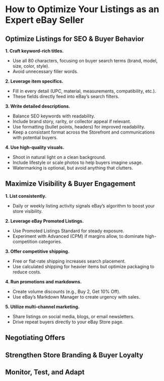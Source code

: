# How to Optimize Your Listings as an Expert eBay Seller

## Optimize Listings for SEO & Buyer Behavior

**1. Craft keyword-rich titles.**
  - Use all 80 characters, focusing on buyer search terms (brand, model, size, color, style).
  - Avoid unnecessary filler words.

**2. Leverage item specifics.**
  - Fill in every detail (UPC, material, measurements, compatibility, etc.).
  - These fields directly feed into eBay’s search filters.

**3. Write detailed descriptions.**
  - Balance SEO keywords with readability.
  - Include brand story, rarity, or collector appeal if relevant.
  - Use formatting (bullet points, headers) for improved readability.
  - Keep a consistant format across the Storefront and communications with potential buyers.

**4. Use high-quality visuals.**
  - Shoot in natural light on a clean background.
  - Include lifestyle or scale photos to help buyers imagine usage.
  - Watermarking is optional, but avoid anything that clutters.

## Maximize Visibility & Buyer Engagement

**1. List consistently.**
  - Daily or weekly listing activity signals eBay’s algorithm to boost your store visibility.

**2. Leverage eBay Promoted Listings.**
- Use Promoted Listings Standard for steady exposure.
- Experiment with Advanced (CPM) if margins allow, to dominate high-competition categories.

**3. Offer competitive shipping.**
- Free or flat-rate shipping increases search placement.
- Use calculated shipping for heavier items but optimize packaging to reduce costs.

**4. Run promotions and markdowns.**
- Create volume discounts (e.g., Buy 2, Get 10% Off).
- Use eBay’s Markdown Manager to create urgency with sales.

**5. Utilize multi-channel marketing.**
- Share listings on social media, blogs, or email newsletters.
- Drive repeat buyers directly to your eBay Store page.

## Negotiating Offers

## Strengthen Store Branding & Buyer Loyalty

## Monitor, Test, and Adapt